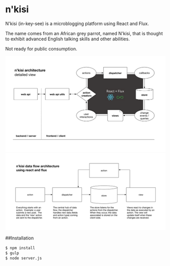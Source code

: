 # n'kisi

N'kisi (in-key-see) is a microblogging platform using React and Flux.  

The name comes from an African grey parrot, named N'kisi, that is thought to exhibit advanced English talking skills and other abilities.

Not ready for public consumption.

![](/diagrams/nkisi-architecture.png)
![](/diagrams/nkisi-data-flow.png)

##Installation
```
$ npm install
$ gulp
$ node server.js
```